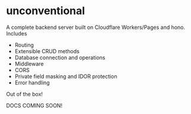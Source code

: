 # unconventional
A complete backend server built on Cloudflare Workers/Pages and hono.
Includes 
- Routing
- Extensible CRUD methods
- Database connection and operations
- Middleware
- CORS
- Private field masking and IDOR protection
- Error handling

Out of the box!

DOCS COMING SOON!